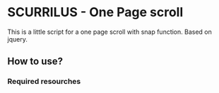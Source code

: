 SCURRILUS - One Page scroll
==================

This is a little script for a one page scroll with snap function.
Based on jquery.

How to use?
------------------


### Required resourches ###
